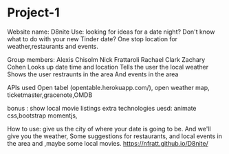 # Project-1
Website name: D8nite
Use: looking for ideas for a date night? Don't know what to do with your new Tinder date? One stop location for weather,restaurants and events.

Group members:
Alexis Chisolm
Nick Frattaroli 
Rachael Clark
Zachary Cohen
Looks up date time and location 
Tells the user the local weather 
Shows the user restraunts in the area 
And events in the area

APIs used Open tabel (opentable.herokuapp.com/),
open weather map, ticketmaster,gracenote,OMDB

bonus : show local movie listings 
extra technologies uesd: animate css,bootstrap 
momentjs,

 
How to use: give us the city of where your date is going to be. And we'll give you the weather,
Some suggestions for restaurants, and local events in the area and ,maybe some local movies.
 https://nfratt.github.io/D8nite/
